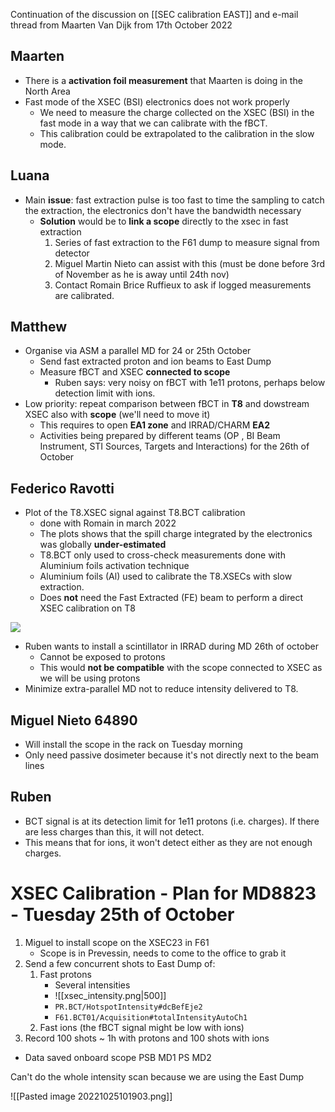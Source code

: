 Continuation of the discussion on [[SEC calibration EAST]] and e-mail thread from Maarten Van Dijk from 17th October 2022

## Maarten
* There is a **activation foil measurement** that Maarten is doing in the North Area
* Fast mode of the XSEC (BSI) electronics does not work properly
	* We need to measure the charge collected on the XSEC (BSI) in the fast mode in a way that we can calibrate with the fBCT.
	* This calibration could be extrapolated to the calibration in the slow mode.

## Luana

* Main **issue**: fast extraction pulse is too fast to time the sampling to catch the extraction, the electronics don't have the bandwidth necessary
	* **Solution** would be to **link a scope** directly to the xsec in fast extraction
		1) Series of fast extraction to the F61 dump to measure signal from detector
		2) Miguel  Martin Nieto can assist with this (must be done before 3rd of November as he is away until 24th nov)
		3) Contact Romain Brice Ruffieux to ask if logged measurements are calibrated.

## Matthew

* Organise via ASM a parallel MD for 24 or 25th October
	* Send fast extracted proton and ion beams to East Dump
	* Measure fBCT and XSEC **connected to scope**
		* Ruben says: very noisy on fBCT with 1e11 protons, perhaps below detection limit with ions.
* Low priority: repeat comparison between fBCT in **T8** and dowstream XSEC also with **scope** (we'll need to move it)
	* This requires to open **EA1 zone** and IRRAD/CHARM **EA2** 
	* Activities being prepared by different teams (OP , BI Beam Instrument, STI Sources, Targets and Interactions) for the 26th of October

## Federico Ravotti

* Plot of the T8.XSEC signal against T8.BCT calibration
	* done with Romain in march 2022
	* The plots shows that the spill charge integrated by the electronics was globally **under-estimated** 
	* T8.BCT only used to cross-check measurements done with Aluminium foils activation technique
	* Aluminium foils (Al) used to calibrate the T8.XSECs with slow extraction.
	* Does **not** need the Fast Extracted (FE) beam to perform a direct XSEC calibration on T8

![](file:///C:/Users/ELIOTT~1/AppData/Local/Temp/msohtmlclip1/01/clip_image002.gif)

* Ruben wants to install a scintillator in IRRAD during MD 26th of october
	* Cannot be exposed to protons
	* This would **not be compatible** with the scope connected to XSEC as we will be using protons
* Minimize extra-parallel MD not to reduce intensity delivered to T8.

## Miguel Nieto 64890

* Will install the scope in the rack on Tuesday morning
* Only need passive dosimeter because it's not directly next to the beam lines

## Ruben

* BCT signal is at its detection limit for 1e11 protons (i.e. charges). If there are less charges than this, it will not detect.
* This means that for ions, it won't detect either as they are not enough charges.

# XSEC Calibration - Plan for MD8823 - Tuesday 25th of October

1) Miguel to install scope on the XSEC23 in F61
	* Scope is in Prevessin, needs to come to the office to grab it
2) Send a few concurrent shots to East Dump of:
	1) Fast protons
		* Several intensities
		* ![[xsec_intensity.png|500]]
		* `PR.BCT/HotspotIntensity#dcBefEje2`
		* `F61.BCT01/Acquisition#totalIntensityAutoCh1`
	2) Fast ions (the fBCT signal might be low with ions)
3) Record 100 shots ~ 1h with protons and 100 shots with ions
* Data saved onboard scope
PSB MD1
PS MD2

Can't do the whole intensity scan because we are using the East Dump

![[Pasted image 20221025101903.png]]